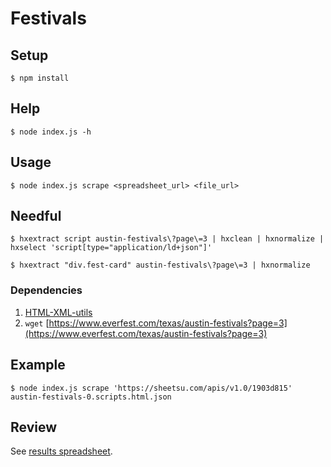 # Festivals

## Setup

    $ npm install

## Help

    $ node index.js -h

## Usage

    $ node index.js scrape <spreadsheet_url> <file_url>

## Needful

    $ hxextract script austin-festivals\?page\=3 | hxclean | hxnormalize | hxselect 'script[type="application/ld+json"]'

    $ hxextract "div.fest-card" austin-festivals\?page\=3 | hxnormalize

### Dependencies

1. [HTML-XML-utils](https://www.w3.org/Tools/HTML-XML-utils/)
2. `wget` [https://www.everfest.com/texas/austin-festivals?page=3](https://www.everfest.com/texas/austin-festivals?page=3)

## Example

    $ node index.js scrape 'https://sheetsu.com/apis/v1.0/1903d815' austin-festivals-0.scripts.html.json

## Review

See [results spreadsheet](https://docs.google.com/spreadsheets/d/1ms1v41EiKlHvXVbYyaHUTGWI7vsitRboMYr29fksvbg/edit?usp=sharing).
